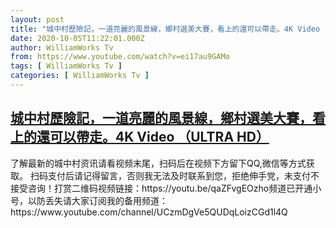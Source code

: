 ```yaml
---
layout: post
title: "城中村歷險記，一道亮麗的風景線，鄉村選美大賽，看上的還可以帶走。4K Video （ULTRA HD）"
date: 2020-10-05T11:22:01.000Z
author: WilliamWorks Tv
from: https://www.youtube.com/watch?v=ei17au9GAMo
tags: [ WilliamWorks Tv ]
categories: [ WilliamWorks Tv ]
---
```

<!--1601896921000-->
[城中村歷險記，一道亮麗的風景線，鄉村選美大賽，看上的還可以帶走。4K Video （ULTRA HD）](https://www.youtube.com/watch?v=ei17au9GAMo)
------

<div>
了解最新的城中村资讯请看视频末尾，扫码后在视频下方留下QQ,微信等方式获取。 扫码支付后请记得留言，否则我无法及时联系到您，拒绝伸手党，未支付不接受咨询！打赏二维码视频链接：https://youtu.be/qaZFvgEOzho频道已开通小号，以防丢失请大家订阅我的备用频道：https://www.youtube.com/channel/UCzmDgVe5QUDqLoizCGd1l4Q
</div>
